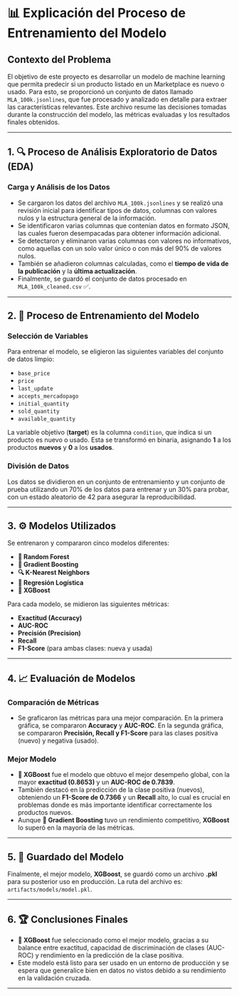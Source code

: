 # **📊 Explicación del Proceso de Entrenamiento del Modelo**

## **Contexto del Problema**

El objetivo de este proyecto es desarrollar un modelo de machine learning que permita predecir si un producto listado en un Marketplace es nuevo o usado. Para esto, se proporcionó un conjunto de datos llamado `MLA_100k.jsonlines`, que fue procesado y analizado en detalle para extraer las características relevantes. Este archivo resume las decisiones tomadas durante la construcción del modelo, las métricas evaluadas y los resultados finales obtenidos.

---

## **1. 🔍 Proceso de Análisis Exploratorio de Datos (EDA)**

### **Carga y Análisis de los Datos**
- Se cargaron los datos del archivo `MLA_100k.jsonlines` y se realizó una revisión inicial para identificar tipos de datos, columnas con valores nulos y la estructura general de la información.
- Se identificaron varias columnas que contenían datos en formato JSON, las cuales fueron desempacadas para obtener información adicional.
- Se detectaron y eliminaron varias columnas con valores no informativos, como aquellas con un solo valor único o con más del 90% de valores nulos.
- También se añadieron columnas calculadas, como el **tiempo de vida de la publicación** y la **última actualización**.
- Finalmente, se guardó el conjunto de datos procesado en `MLA_100k_cleaned.csv` ✅.

---

## **2. 🧠 Proceso de Entrenamiento del Modelo**

### **Selección de Variables**
Para entrenar el modelo, se eligieron las siguientes variables del conjunto de datos limpio:
- `base_price`
- `price`
- `last_update`
- `accepts_mercadopago`
- `initial_quantity`
- `sold_quantity`
- `available_quantity`

La variable objetivo (**target**) es la columna `condition`, que indica si un producto es nuevo o usado. Esta se transformó en binaria, asignando **1** a los productos **nuevos** y **0** a los **usados**.

### **División de Datos**
Los datos se dividieron en un conjunto de entrenamiento y un conjunto de prueba utilizando un 70% de los datos para entrenar y un 30% para probar, con un estado aleatorio de 42 para asegurar la reproducibilidad.

---

## **3. ⚙️ Modelos Utilizados**

Se entrenaron y compararon cinco modelos diferentes:
- **🌲 Random Forest**
- **🌟 Gradient Boosting**
- **🔍 K-Nearest Neighbors**
- **🧮 Regresión Logística**
- **🚀 XGBoost**

Para cada modelo, se midieron las siguientes métricas:
- **Exactitud (Accuracy)**
- **AUC-ROC**
- **Precisión (Precision)**
- **Recall**
- **F1-Score** (para ambas clases: nueva y usada)

---

## **4. 📈 Evaluación de Modelos**

### **Comparación de Métricas**

- Se graficaron las métricas para una mejor comparación. En la primera gráfica, se compararon **Accuracy** y **AUC-ROC**. En la segunda gráfica, se compararon **Precisión, Recall y F1-Score** para las clases positiva (nuevo) y negativa (usado).

### **Mejor Modelo**
- **🚀 XGBoost** fue el modelo que obtuvo el mejor desempeño global, con la mayor **exactitud (0.8653)** y un **AUC-ROC de 0.7839**.
- También destacó en la predicción de la clase positiva (nuevos), obteniendo un **F1-Score de 0.7366** y un **Recall** alto, lo cual es crucial en problemas donde es más importante identificar correctamente los productos nuevos.
- Aunque **🌟 Gradient Boosting** tuvo un rendimiento competitivo, **XGBoost** lo superó en la mayoría de las métricas.

---

## **5. 💾 Guardado del Modelo**

Finalmente, el mejor modelo, **XGBoost**, se guardó como un archivo **.pkl** para su posterior uso en producción. La ruta del archivo es:  
`artifacts/models/model.pkl`.

---

## **6. 🏆 Conclusiones Finales**

- **🚀 XGBoost** fue seleccionado como el mejor modelo, gracias a su balance entre exactitud, capacidad de discriminación de clases (AUC-ROC) y rendimiento en la predicción de la clase positiva.
- Este modelo está listo para ser usado en un entorno de producción y se espera que generalice bien en datos no vistos debido a su rendimiento en la validación cruzada.
  
---
